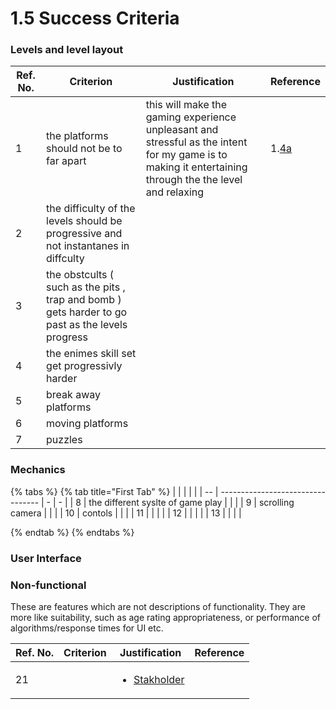 # 1.5 Success Criteria

### Levels and level layout

| Ref. No. | Criterion                                                                                         | Justification                                                                                                                                              | Reference                                                               |
| -------- | ------------------------------------------------------------------------------------------------- | ---------------------------------------------------------------------------------------------------------------------------------------------------------- | ----------------------------------------------------------------------- |
| 1        | the platforms should not be to far apart                                                          | this will make the gaming  experience  unpleasant and stressful as the intent for my game is to making it entertaining through the the level and relaxing  | 1.[4a](1.4a-features-of-the-proposed-solution.md#levels-and-challenges) |
| 2        | the difficulty of the levels should be progressive and not instantanes in diffculty               |                                                                                                                                                            |                                                                         |
| 3        | the obstcults ( such as the pits , trap and bomb ) gets harder to go past as the levels progress  |                                                                                                                                                            |                                                                         |
| 4        | the enimes skill set get progressivly harder                                                      |                                                                                                                                                            |                                                                         |
| 5        | break away platforms                                                                              |                                                                                                                                                            |                                                                         |
| 6        | moving platforms                                                                                  |                                                                                                                                                            |                                                                         |
| 7        | puzzles                                                                                           |                                                                                                                                                            |                                                                         |

### Mechanics

{% tabs %}
{% tab title="First Tab" %}
|    |                                   |   |   |
| -- | --------------------------------- | - | - |
| 8  | the different syslte of game play |   |   |
| 9  | scrolling camera                  |   |   |
| 10 | contols                           |   |   |
| 11 |                                   |   |   |
| 12 |                                   |   |   |
| 13 |                                   |   |   |


{% endtab %}
{% endtabs %}







### User Interface







### Non-functional

These are features which are not descriptions of functionality. They are more like suitability, such as age rating appropriateness, or performance of algorithms/response times for UI etc.

| Ref. No. | Criterion | Justification                                                  | Reference |
| -------- | --------- | -------------------------------------------------------------- | --------- |
| 21       |           | <ul><li><a href="1.2-stakeholders.md">Stakholder</a></li></ul> |           |
